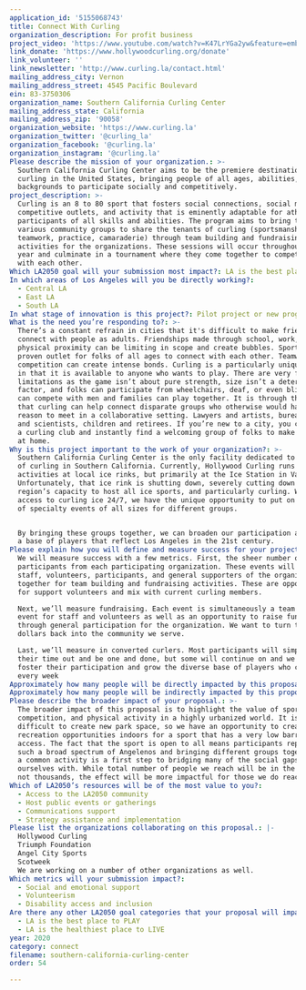```yaml
---
application_id: '5155068743'
title: Connect With Curling
organization_description: For profit business
project_video: 'https://www.youtube.com/watch?v=K47LrYGa2yw&feature=emb_title'
link_donate: 'https://www.hollywoodcurling.org/donate'
link_volunteer: ''
link_newsletter: 'http://www.curling.la/contact.html'
mailing_address_city: Vernon
mailing_address_street: 4545 Pacific Boulevard
ein: 83-3750306
organization_name: Southern California Curling Center
mailing_address_state: California
mailing_address_zip: '90058'
organization_website: 'https://www.curling.la'
organization_twitter: '@curling_la'
organization_facebook: '@curling.la'
organization_instagram: '@curling.la'
Please describe the mission of your organization.: >-
  Southern California Curling Center aims to be the premiere destination for
  curling in the United States, bringing people of all ages, abilities, and
  backgrounds to participate socially and competitively. 
project_description: >-
  Curling is an 8 to 80 sport that fosters social connections, social mixing,
  competitive outlets, and activity that is eminently adaptable for athletes and
  participants of all skills and abilities. The program aims to bring together
  various community groups to share the tenants of curling (sportsmanship,
  teamwork, practice, camaraderie) through team building and fundraising
  activities for the organizations. These sessions will occur throughout the
  year and culminate in a tournament where they come together to compete and mix
  with each other.
Which LA2050 goal will your submission most impact?: LA is the best place to CONNECT
In which areas of Los Angeles will you be directly working?:
  - Central LA
  - East LA
  - South LA
In what stage of innovation is this project?: Pilot project or new program (testing or implementing a new idea)
What is the need you’re responding to?: >-
  There’s a constant refrain in cities that it's difficult to make friends and
  connect with people as adults. Friendships made through school, work, and
  physical proximity can be limiting in scope and create bubbles. Sports is a
  proven outlet for folks of all ages to connect with each other. Teamwork and
  competition can create intense bonds. Curling is a particularly unique sport
  in that it is available to anyone who wants to play. There are very few
  limitations as the game isn’t about pure strength, size isn’t a determining
  factor, and folks can participate from wheelchairs, deaf, or even blind. Women
  can compete with men and families can play together. It is through this lens
  that curling can help connect disparate groups who otherwise would have no
  reason to meet in a collaborative setting. Lawyers and artists, bureaucrats
  and scientists, children and retirees. If you’re new to a city, you can go to
  a curling club and instantly find a welcoming group of folks to make you feel
  at home.
Why is this project important to the work of your organization?: >-
  Southern California Curling Center is the only facility dedicated to the sport
  of curling in Southern California. Currently, Hollywood Curling runs curling
  activities at local ice rinks, but primarily at the Ice Station in Valencia.
  Unfortunately, that ice rink is shutting down, severely cutting down on the
  region’s capacity to host all ice sports, and particularly curling. With
  access to curling ice 24/7, we have the unique opportunity to put on all sorts
  of specialty events of all sizes for different groups.


  By bringing these groups together, we can broaden our participation and create
  a base of players that reflect Los Angeles in the 21st century.
Please explain how you will define and measure success for your project.: >-
  We will measure success with a few metrics. First, the sheer number of
  participants from each participating organization. These events will bring
  staff, volunteers, participants, and general supporters of the organization
  together for team building and fundraising activities. These are opportunities
  for support volunteers and mix with current curling members.

  Next, we’ll measure fundraising. Each event is simultaneously a team building
  event for staff and volunteers as well as an opportunity to raise funds
  through general participation for the organization. We want to turn these
  dollars back into the community we serve.

  Last, we’ll measure in converted curlers. Most participants will simply enjoy
  their time out and be one and done, but some will continue on and we want to
  foster their participation and grow the diverse base of players who convene
  every week
Approximately how many people will be directly impacted by this proposal?: '400'
Approximately how many people will be indirectly impacted by this proposal?: '500'
Please describe the broader impact of your proposal.: >-
  The broader impact of this proposal is to highlight the value of sports,
  competition, and physical activity in a highly urbanized world. It is very
  difficult to create new park space, so we have an opportunity to create
  recreation opportunities indoors for a sport that has a very low barrier to
  access. The fact that the sport is open to all means participants represent
  such a broad spectrum of Angelenos and bringing different groups together for
  a common activity is a first step to bridging many of the social gaps we find
  ourselves with. While total number of people we reach will be in the hundreds,
  not thousands, the effect will be more impactful for those we do reach.
Which of LA2050’s resources will be of the most value to you?:
  - Access to the LA2050 community
  - Host public events or gatherings
  - Communications support
  - Strategy assistance and implementation
Please list the organizations collaborating on this proposal.: |-
  Hollywood Curling
  Triumph Foundation
  Angel City Sports
  Scotweek
  We are working on a number of other organizations as well.
Which metrics will your submission impact?:
  - Social and emotional support
  - Volunteerism
  - Disability access and inclusion
Are there any other LA2050 goal categories that your proposal will impact?:
  - LA is the best place to PLAY
  - LA is the healthiest place to LIVE
year: 2020
category: connect
filename: southern-california-curling-center
order: 54

---
```

